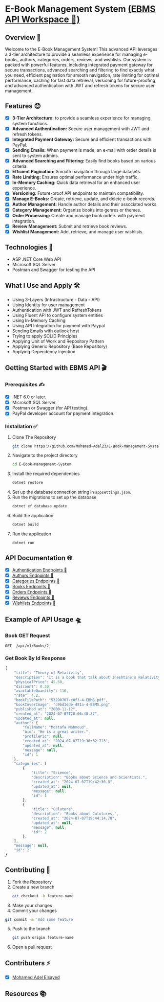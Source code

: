 # E-Book Management System [(EBMS API Workspace 🚀)](https://www.postman.com/bnadel/workspace/e-book-management-system)

## Overview 👋
Welcome to the E-Book Management System! This advanced API leverages a 3-tier architecture to provide a seamless experience for managing e-books, authors, categories, orders, reviews, and wishlists. 
Our system is packed with powerful features, including integrated payment gateway for secure transactions, advanced searching and filtering to find exactly what you need, 
efficient pagination for smooth navigation, rate limiting for optimal performance, caching for fast data retrieval, versioning for future-proofing, 
and advanced authentication with JWT and refresh tokens for secure user management.

## Features 😊
- [x] **3-Tier Architecture:** to provide a seamless experience for managing system functions.
- [x] **Advanced Authentication:** Secure user management with JWT and refresh tokens.
- [x] **Integrated Payment Gateway:** Secure and efficient transactions with PayPal.
- [x] **Sending Emails:** When payment is made, an e-mail with order details is sent to system admins.
- [x] **Advanced Searching and Filtering:** Easily find books based on various criteria.
- [x] **Efficient Pagination:** Smooth navigation through large datasets.
- [x] **Rate Limiting:** Ensures optimal performance under high traffic.
- [x] **In-Memory Caching:** Quick data retrieval for an enhanced user experience.
- [x] **Versioning:** Future-proof API endpoints to maintain compatibility.
- [x] **Manage E-Books:** Create, retrieve, update, and delete e-book records.
- [x] **Author Management:** Handle author details and their associated works.
- [x] **Category Management:** Organize books into genres or themes.
- [x] **Order Processing:** Create and manage book orders with payment integration.
- [x] **Review Management:** Submit and retrieve book reviews.
- [x] **Wishlist Management:** Add, retrieve, and manage user wishlists.

## Technologies 🤖
- ASP .NET Core Web API
- Microsoft SQL Server
- Postman and Swagger for testing the API

## What I Use and Apply 🛠️
- Using 3-Layers (Infrastructure - Data - API)
- Using Identity for user management
- Authentication with JWT and RefreshTokens
- Using Fluent API to configure system entities
- Using In-Memory Caching
- Using API Integration for payment with Paypal
- Sending Emails with outlook host
- Trying to apply SOLID Principles
- Applying Unit of Work and Repository Pattern
- Applying Generic Repository (Base Repository)
- Applying Dependency Injection

## Getting Started with EBMS API 🎬
### Prerequisites ✍
- [x] .NET 6.0 or later.
- [x] Microsoft SQL Server.
- [x] Postman or Swagger (for API testing).
- [x] PayPal developer account for payment integration.
### Installation ✅
1. Clone The Repository
   ```bash
   git clone https://github.com/Mohamed-Adel23/E-Book-Management-System
   ```
2. Navigate to the project directory
   ```bash
   cd E-Book-Management-System
   ```
3. Install the required dependencies
   ```bash
   dotnet restore
   ```
4. Set up the database connection string in `appsettings.json`.
5. Run the migrations to set up the database
   ```bash
   dotnet ef database update
   ```
6. Build the application
   ```bash
   dotnet build
   ```
7. Run the application
   ```bash
   dotnet run
   ```
## API Documentation 🌐
- [x] [Authentication Endpoints 🚀](https://documenter.getpostman.com/view/28631317/2sA3e5dTjA)
- [x] [Authors Endpoints 🚀](https://documenter.getpostman.com/view/28631317/2sA3e5dTjE)
- [x] [Categories Endpoints 🚀](https://documenter.getpostman.com/view/28631317/2sA3e5dnyt)
- [x] [Books Endpoints 🚀](https://documenter.getpostman.com/view/28631317/2sA3e5dnys)
- [x] [Orders Endpoints 🚀](https://documenter.getpostman.com/view/28631317/2sA3e5dnyu)
- [x] [Reviews Endpoints 🚀](https://documenter.getpostman.com/view/28631317/2sA3e5dnyv)
- [x] [Wishlists Endpoints 🚀](https://documenter.getpostman.com/view/28631317/2sA3e5do4C)
   
## Example of API Usage 🛸
### Book GET Request 
  ```http
  GET  /api/v1/Books/2
  ```
### Get Book By Id Response
  ```javascript
  {
      "title": "Theory of Relativity",
      "description": "It is a book that talk about Ineshtine's Relativity",
      "physicalPrice": 45.50,
      "discount": 0.50,
      "availableQuantity": 116,
      "rate": 4.2,
      "bookFilePath": "53290767-c8f3-4-EBMS.pdf",
      "bookCoverImage": "c9bd1dde-481a-4-EBMS.png",
      "published_at": "2000-11-12",
      "created_at": "2024-07-07T20:06:40.37",
      "updated_at": null,
      "author": {
          "fullName": "Mostafa Mahmoud",
          "bio": "He is a great writer.",
          "profilePic": null,
          "created_at": "2024-07-07T19:36:32.713",
          "updated_at": null,
          "message": null,
          "id": 1
      },
      "categories": [
          {
              "title": "Science",
              "description": "Books about Science and Scientists.",
              "created_at": "2024-07-07T19:42:30.8",
              "updated_at": null,
              "message": null,
              "id": 1
          },
          {
              "title": "Culuture",
              "description": "Books about Culutures.",
              "created_at": "2024-07-07T19:44:14.78",
              "updated_at": null,
              "message": null,
              "id": 2
          },
      ],
      "message": null,
      "id": 2
  }
  ```

## Contributing 🤝
1. Fork the Repository
2. Create a new branch
   ```bash
   git checkout -b feature-name
   ```
3. Make your changes
4. Commit your changes
  ```bash
  git commit -m 'Add some feature
  ```
5. Push to the branch
   ```bash
   git push origin feature-name
   ```
6. Open a pull request

## Contributers ⚡
- [x] [Mohamed Adel Elsayed](https://github.com/Mohamed-Adel23)

## Resources 📚
